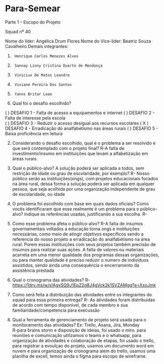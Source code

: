# Para-Semear
Parte 1 – Escopo do Projeto  

Squad nº 40 

Nome do líder: Angélica Drum Flores
Nome do Vice-líder: Beatriz Souza Cavalheiro
Demais integrantes: 
1.      Henrique Carlos Menezes Alves 
2.      Sannay Linny Cristina Duarte de Mendonça 
3.      Vinicius De Matos Leandro 
4.      Viviane Pereira Dos Santos 
5.      Yanns Britar Leao

 
1. Qual foi o desafio escolhido? 

(   ) DESAFIO 1 - Falta de acesso a equipamentos e internet 
(   ) DESAFIO 2 - Falta de interesse pela escola  
(   ) DESAFIO 3 - Reduzir o acesso desigual aos recursos escolares 
( X ) DESAFIO 4 - Erradicação do analfabetismo nas áreas rurais 
(   ) DESAFIO 5 - Baixa proficiência em leitura 

2. Considerando o desafio escolhido, qual é o problema a ser resolvido e que será contemplado com o projeto final? 
  R-A falta de investimento/insumo em instituições que levam a alfabetização em áreas rurais.
  
3. Qual o público-alvo? A solução poderá ser aplicada a todos, sem restrição de idade ou grau de escolaridade, por exemplo? 
   R- Nosso público serão as instituições(ongs), com projetos educacionais focados na área rural, dessa forma a solução poderá ser aplicada em qualquer pessoa, que seja acolhida por uma organização independente de grau de escolaridade, ou idade
   
4. O problema foi escolhido com base em quais dados oficiais? Como vocês identificaram que esse realmente é um problema para o público-alvo? Indique as referências usadas, justificando a sua escolha. 
  R-
  
5. Como esse problema afeta o público-alvo? 
  R-A falta de insumos governamentais voltados a educação torna ongs e instituições necessárias, como meio de atingir objetivos específicos sendo a referencia do nosso projeto a erradicação do analfabetismo na área rural.
Porem essas instituições com seus projetos também precisão de insumos para realizar suas ações.
A falta de valores ou materiais acarreta em uma menor qualidade dos programas dessas organizações, ou para manter qualidade é preciso reduzir o numero de indivíduos assistidos, sendo ainda uma consequência o encerramento da assistência prestada
  
6. Qual o cronograma das atividades?
R-https://1drv.ms/w/s!AgvSQ9J1EpZ2g8J4gVck2k1SVZAMgg?e=XxoJmk

7. Como será feita a distribuição das atividades entre os integrantes do squad para essa primeira entrega? 
  R- As atividades foram distribuidas de acordo com tempo disponivel, de cada membro e sua familiaridade/competencia para execussão
  
8. Qual a ferramenta de gerenciamento de projeto será usada para o monitoramento das atividades?  Ex: Trello, Asana, Jira, Monday  
 R-para brains storm e disposição de ideias, foi usado o miro. para reuniões e comunicação utilizamos o teams e o whatsapp, para organização de atividades e colaboração de etapas, foi usado o trello,
 para registrar a evoulçao do projeto, usamos um documento word em nuvem e para organização de cronograma alem do trello, usamos uma planilha de excell, temos ainda o figma para escopo de wireframe.

